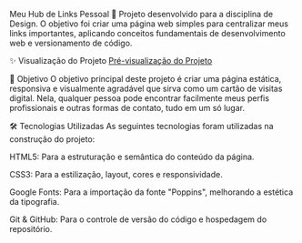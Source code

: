 Meu Hub de Links Pessoal 🔗
Projeto desenvolvido para a disciplina de Design. O objetivo foi criar uma página web simples para centralizar meus links importantes, aplicando conceitos fundamentais de desenvolvimento web e versionamento de código.

✨ Visualização do Projeto
[Pré-visualização do Projeto](https://raw.githubusercontent.com/brunoalvesn/lmeuslinks/main/imagens/screenshot.png)

🎯 Objetivo
O objetivo principal deste projeto é criar uma página estática, responsiva e visualmente agradável que sirva como um cartão de visitas digital. Nela, qualquer pessoa pode encontrar facilmente meus perfis profissionais e outras formas de contato, tudo em um só lugar.

🛠️ Tecnologias Utilizadas
As seguintes tecnologias foram utilizadas na construção do projeto:

HTML5: Para a estruturação e semântica do conteúdo da página.

CSS3: Para a estilização, layout, cores e responsividade.

Google Fonts: Para a importação da fonte "Poppins", melhorando a estética da tipografia.

Git & GitHub: Para o controle de versão do código e hospedagem do repositório.